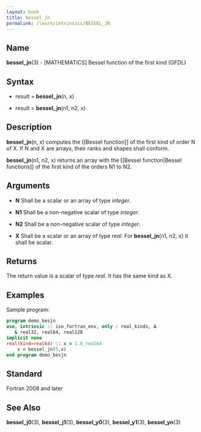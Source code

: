 ```yaml
---
layout: book
title: bessel_jn
permalink: /learn/intrinsics/BESSEL_JN
---
```

## __Name__

__bessel\_jn__(3) - \[MATHEMATICS\] Bessel function of the first kind
(GFDL)

## __Syntax__

  - result = __bessel\_jn__(n, x)

  - result = __bessel\_jn__(n1, n2, x)

## __Description__

__bessel\_jn__(n, x) computes the \[\[Bessel function\]\] of the first
kind of order N of X. If N and X are arrays, their ranks and shapes
shall conform.

__bessel\_jn__(n1, n2, x) returns an array with the \[\[Bessel
function|Bessel functions\]\] of the first kind of the orders N1 to N2.

## __Arguments__

  - __N__
    Shall be a scalar or an array of type _integer_.

  - __N1__
    Shall be a non-negative scalar of type _integer_.

  - __N2__
    Shall be a non-negative scalar of type _integer_.

  - __X__
    Shall be a scalar or an array of type _real_. For __bessel\_jn__(n1,
    n2, x) it shall be scalar.

## __Returns__

The return value is a scalar of type _real_. It has the same kind as X.

## __Examples__

Sample program:

```fortran
program demo_besjn
use, intrinsic :: iso_fortran_env, only : real_kinds, &
   & real32, real64, real128
implicit none
real(kind=real64) :: x = 1.0_real64
    x = bessel_jn(5,x)
end program demo_besjn
```

## __Standard__

Fortran 2008 and later

## __See Also__

__bessel\_j0__(3), __bessel\_j1__(3), __bessel\_y0__(3),
__bessel\_y1__(3), __bessel\_yn__(3)
